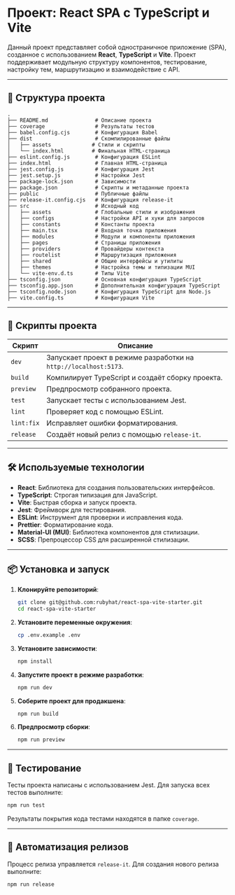 # Проект: React SPA с TypeScript и Vite

Данный проект представляет собой одностраничное приложение (SPA), созданное с использованием **React**, **TypeScript** и **Vite**. Проект поддерживает модульную структуру компонентов, тестирование, настройку тем, маршрутизацию и взаимодействие с API.

---

## 📂 Структура проекта

```plaintext
.
├── README.md               # Описание проекта
├── coverage                # Результаты тестов
├── babel.config.cjs        # Конфигурация Babel
├── dist                    # Скомпилированные файлы
│   ├── assets             # Стили и скрипты
│   └── index.html         # Финальная HTML-страница
├── eslint.config.js        # Конфигурация ESLint
├── index.html              # Главная HTML-страница
├── jest.config.js          # Конфигурация Jest
├── jest.setup.js           # Настройки Jest
├── package-lock.json       # Зависимости
├── package.json            # Скрипты и метаданные проекта
├── public                  # Публичные файлы
├── release-it.config.cjs   # Конфигурация release-it
├── src                     # Исходный код
│   ├── assets              # Глобальные стили и изображения
│   ├── configs             # Настройки API и хуки для запросов
│   ├── constants           # Константы проекта
│   ├── main.tsx            # Входная точка приложения
│   ├── modules             # Модули и компоненты приложения
│   ├── pages               # Страницы приложения
│   ├── providers           # Провайдеры контекста
│   ├── routelist           # Маршрутизация приложения
│   ├── shared              # Общие интерфейсы и утилиты
│   ├── themes              # Настройка темы и типизации MUI
│   └── vite-env.d.ts       # Типы Vite
├── tsconfig.json           # Основная конфигурация TypeScript
├── tsconfig.app.json       # Дополнительная конфигурация TypeScript
├── tsconfig.node.json      # Конфигурация TypeScript для Node.js
├── vite.config.ts          # Конфигурация Vite
```

---

## 🚀 Скрипты проекта

| Скрипт     | Описание                                                         |
| ---------- | ---------------------------------------------------------------- |
| `dev`      | Запускает проект в режиме разработки на `http://localhost:5173`. |
| `build`    | Компилирует TypeScript и создаёт сборку проекта.                 |
| `preview`  | Предпросмотр собранного проекта.                                 |
| `test`     | Запускает тесты с использованием Jest.                           |
| `lint`     | Проверяет код с помощью ESLint.                                  |
| `lint:fix` | Исправляет ошибки форматирования.                                |
| `release`  | Создаёт новый релиз с помощью `release-it`.                      |

---

## 🛠️ Используемые технологии

- **React**: Библиотека для создания пользовательских интерфейсов.
- **TypeScript**: Строгая типизация для JavaScript.
- **Vite**: Быстрая сборка и запуск проекта.
- **Jest**: Фреймворк для тестирования.
- **ESLint**: Инструмент для проверки и исправления кода.
- **Prettier**: Форматирование кода.
- **Material-UI (MUI)**: Библиотека компонентов для стилизации.
- **SCSS**: Препроцессор CSS для расширенной стилизации.

---

## 📦 Установка и запуск

1. **Клонируйте репозиторий**:

   ```bash
   git clone git@github.com:rubyhat/react-spa-vite-starter.git
   cd react-spa-vite-starter
   ```

2. **Установите переменные окружения**:

   ```bash
   cp .env.example .env
   ```

3. **Установите зависимости**:

   ```bash
   npm install
   ```

4. **Запустите проект в режиме разработки**:

   ```bash
   npm run dev
   ```

5. **Соберите проект для продакшена**:

   ```bash
   npm run build
   ```

6. **Предпросмотр сборки**:

   ```bash
   npm run preview
   ```

---

## 🧩 Тестирование

Тесты проекта написаны с использованием Jest. Для запуска всех тестов выполните:

```bash
npm run test
```

Результаты покрытия кода тестами находятся в папке `coverage`.

---

## 🌟 Автоматизация релизов

Процесс релиза управляется `release-it`. Для создания нового релиза выполните:

```bash
npm run release
```
